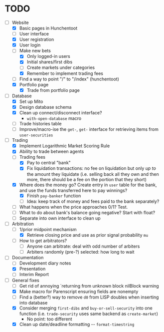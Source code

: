 # TODO
- [ ] Website
  - [x] Basic pages in Hunchentoot
  - [ ] User interface
  - [x] User registration
  - [x] User login
  - [ ] Make new bets
    - [x] Only logged-in users
	- [x] Initial shares/first dibs
	- [ ] Create markets under categories
	- [x] Remember to implement trading fees
  - [ ] Find a way to point "/" to "/index" (hunchentoot)
  - [x] Portfolio page
    - [x] Trade from portfolio page

- [ ] Database
  - [x] Set up Mito
  - [x] Design database schema
  - [x] Clean up connect/disconnect interface?
    - `with-open-database` macro
  - [ ] Trade histories table
  - [ ] Improve/macro-ise the `get-`, `get-` interface for retrieving items
	from `user-securities`

- [ ] Trading
  - [x] Implement Logarithmic Market Scoring Rule
  - [x] Ability to trade between agents
  - [ ] Trading fees
    - [x] Pay to central "bank"
	- [x] Fix liquidation transactions: no fee on liquidation but only _up to_
	  the amount they liquidate (i.e. selling back all they own and then more,
	  there should be a fee on the portion that they short)
  - [x] Where does the money go? Create entry in `user` table for the bank, and
	use the funds transferred here to pay winnings?
	- [x] Finish `pay-banker` function
	- [ ] Idea: keep track of money and fees paid to the bank separately?
  - [ ] What happens when the price approaches 0/1? Test.
  - [ ] What to do about bank's balance going negative? Start with float?
  - [ ] Separate into own interface to clean up

- [ ] Arbitration
  - [ ] 1/prior midpoint mechanism
    - [x] Retrieve closing price and use as prior signal probability `mu`
  - [ ] How to get arbitrators?
    - [ ] Anyone can arbitrate: deal with odd number of arbiters
	- [ ] Arbiters randomly (pre-?) selected: how long to wait

- [ ] Documentation
  - [ ] Development diary notes
  - [x] Presentation
  - [ ] Interim Report

- [ ] General fixes
  - [ ] Get rid of annoying `returning from unknown block nilBlock warning
  - [x] Make macro for Parenscript ensuring fields are nonempty
  - [ ] Find a (better?) way to remove `d0` from LISP doubles when inserting
	into database
  - [x] Consider merging `first-dibs` and `buy-or-sell-security` into one
	function (i.e. `trade-security` uses same backend as `create-market`)
	- No point: too different
  - [x] Clean up date/deadline formatting -- `format-timestring`
